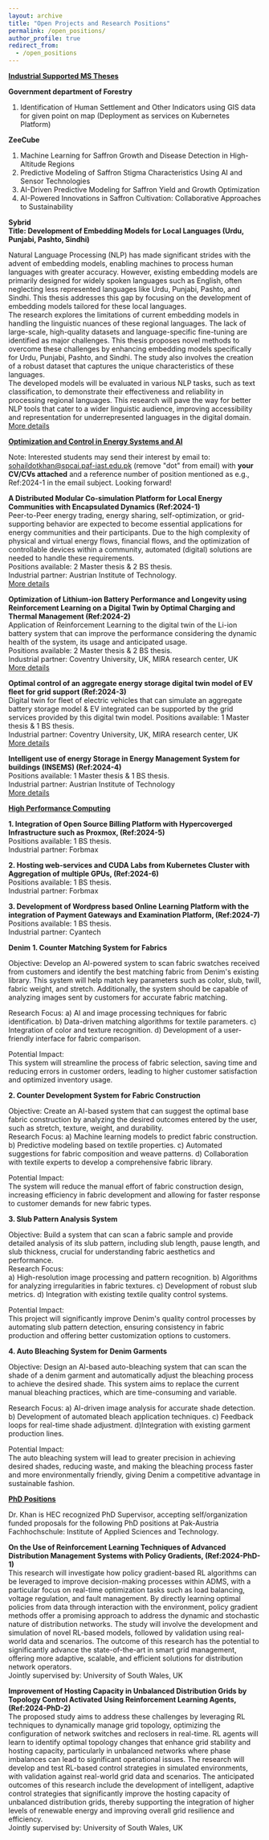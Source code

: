 ```yaml
---
layout: archive
title: "Open Projects and Research Positions"
permalink: /open_positions/
author_profile: true
redirect_from:
  - /open_positions
---
```

<b><u>Industrial Supported MS Theses</u></b>

**Government department of Forestry**  
1. Identification of Human Settlement and Other Indicators using GIS data for given point on map (Deployment as services on Kubernetes Platform)

**ZeeCube**
1.	Machine Learning for Saffron Growth and Disease Detection in High-Altitude Regions
2.	Predictive Modeling of Saffron Stigma Characteristics Using AI and Sensor Technologies
3.	AI-Driven Predictive Modeling for Saffron Yield and Growth Optimization
4.	AI-Powered Innovations in Saffron Cultivation: Collaborative Approaches to Sustainability

**Sybrid**  
**Title: Development of Embedding Models for Local Languages (Urdu, Punjabi, Pashto, Sindhi)** 

Natural Language Processing (NLP) has made significant strides with the advent of embedding models, enabling machines to process human languages with greater accuracy. However, existing embedding models are primarily designed for widely spoken languages such as English, often neglecting less represented languages like Urdu, Punjabi, Pashto, and Sindhi. This thesis addresses this gap by focusing on the development of embedding models tailored for these local languages.  
The research explores the limitations of current embedding models in handling the linguistic nuances of these regional languages. The lack of large-scale, high-quality datasets and language-specific fine-tuning are identified as major challenges. This thesis proposes novel methods to overcome these challenges by enhancing embedding models specifically for Urdu, Punjabi, Pashto, and Sindhi. The study also involves the creation of a robust dataset that captures the unique characteristics of these languages.  
The developed models will be evaluated in various NLP tasks, such as text classification, to demonstrate their effectiveness and reliability in processing regional languages. This research will pave the way for better NLP tools that cater to a wider linguistic audience, improving accessibility and representation for underrepresented languages in the digital domain.   
[More details](http://emesk.github.io/files/sybrid_mbedding_models.pdf)

<b><u>Optimization and Control in Energy Systems and AI</u></b>   

Note: Interested students may send their interest by email to: sohaildotkhan@spcai.paf-iast.edu.pk (remove "dot" from email) with **your CV/CVs attached** and a reference number of position mentioned as e.g., Ref:2024-1 in the email subject. Looking forward!    

**A Distributed Modular Co-simulation Platform for Local Energy Communities with Encapsulated Dynamics (Ref:2024-1)**  
Peer-to-Peer energy trading, energy sharing, self-optimization, or grid-supporting behavior are expected to become essential applications for energy communities and their participants. Due to the high complexity of physical and virtual energy flows, financial flows, and the optimization of controllable devices within a community, automated (digital) solutions are needed to handle these requirements.  
Positions available: 2 Master thesis & 2 BS thesis.  
Industrial partner: Austrian Institute of Technology.  
[More details](http://emesk.github.io/files/local_energy_communities.pdf)

**Optimization of Lithium-ion Battery Performance and Longevity using Reinforcement Learning on a Digital Twin by Optimal Charging and Thermal Management (Ref:2024-2)**  
Application of Reinforcement Learning to the digital twin of the Li-ion battery system that can improve the performance considering the dynamic health of the system, its usage and anticipated usage.  
Positions available: 2 Master thesis & 2 BS thesis.  
Industrial partner: Coventry University, UK, MIRA research center, UK  
[More details](http://emesk.github.io/files/RL_energy_storage_system.pdf)

**Optimal control of an aggregate energy storage digital twin model of EV fleet for grid support (Ref:2024-3)**  
Digital twin for fleet of electric vehicles that can simulate an aggregate battery storage model & EV integrated can be supported by the grid services provided by this digital twin model.
Positions available: 1 Master thesis & 1 BS thesis.  
Industrial partner: Coventry University, UK, MIRA research center, UK    
[More details](http://emesk.github.io/files/EV_fleet_aggregate_control.pdf)

**Intelligent use of energy Storage in Energy Management System for buildings (INSEMS) (Ref:2024-4)**  
Positions available: 1 Master thesis & 1 BS thesis.  
Industrial partner: Austrian Institute of Technology  
[More details](http://emesk.github.io/files/insems.pdf)

<b><u>High Performance Computing</u></b> 

**1. Integration of Open Source Billing Platform with Hypercoverged Infrastructure such as Proxmox, (Ref:2024-5)**  
Positions available: 1 BS thesis.  
Industrial partner: Forbmax  

**2. Hosting web-services and CUDA Labs from Kubernetes Cluster with Aggregation of multiple GPUs, (Ref:2024-6)**  
Positions available: 1 BS thesis.  
Industrial partner: Forbmax   

**3. Development of Wordpress based Online Learning Platform with the integration of Payment Gateways and Examination Platform, (Ref:2024-7)**  
Positions available: 1 BS thesis.  
Industrial partner: Cyantech   

**Denim**
**1. Counter Matching System for Fabrics** 

Objective: Develop an AI-powered system to scan fabric swatches received from customers and identify the best matching fabric from Denim's existing library. This system will help match key parameters such as color, slub, twill, fabric weight, and stretch. Additionally, the system should be capable of analyzing images sent by customers for accurate fabric matching.

Research Focus:
a) AI and image processing techniques for fabric identification.
b) Data-driven matching algorithms for textile parameters.
c) Integration of color and texture recognition.
d) Development of a user-friendly interface for fabric comparison.  

Potential Impact:  
This system will streamline the process of fabric selection, saving time and reducing errors in customer orders, leading to higher customer satisfaction and optimized inventory usage.

**2. Counter Development System for Fabric Construction**

Objective: Create an AI-based system that can suggest the optimal base fabric construction by analyzing the desired outcomes entered by the user, such as stretch, texture, weight, and durability.  
Research Focus:
a) Machine learning models to predict fabric construction. 
b) Predictive modeling based on textile properties. 
c) Automated suggestions for fabric composition and weave patterns. 
d) Collaboration with textile experts to develop a comprehensive fabric library.  

Potential Impact:  
The system will reduce the manual effort of fabric construction design, increasing efficiency in fabric development and allowing for faster response to customer demands for new fabric types.  

**3. Slub Pattern Analysis System**

Objective: Build a system that can scan a fabric sample and provide detailed analysis of its slub pattern, including slub length, pause length, and slub thickness, crucial for understanding fabric aesthetics and performance.  
Research Focus:  
a) High-resolution image processing and pattern recognition.
b) Algorithms for analyzing irregularities in fabric textures.
c) Development of robust slub metrics.
d) Integration with existing textile quality control systems.

Potential Impact:  
This project will significantly improve Denim's quality control processes by automating slub pattern detection, ensuring consistency in fabric production and offering better customization options to customers.  

**4. Auto Bleaching System for Denim Garments**

Objective: Design an AI-based auto-bleaching system that can scan the shade of a denim garment and automatically adjust the bleaching process to achieve the desired shade. This system aims to replace the current manual bleaching practices, which are time-consuming and variable.  

Research Focus:
a) AI-driven image analysis for accurate shade detection.
b) Development of automated bleach application techniques.
c) Feedback loops for real-time shade adjustment.
d)Integration with existing garment production lines.

Potential Impact:  
The auto bleaching system will lead to greater precision in achieving desired shades, reducing waste, and making the bleaching process faster and more environmentally friendly, giving Denim a competitive advantage in sustainable fashion.  

<b><u>PhD Positions</u></b>  

Dr. Khan is HEC recognized PhD Supervisor, accepting self/organization funded proposals for the following PhD positions at Pak-Austria Fachhochschule: Institute of Applied Sciences and Technology.  

**On the Use of Reinforcement Learning Techniques of Advanced Distribution Management Systems with Policy Gradients, (Ref:2024-PhD-1)**  
This research will investigate how policy gradient-based RL algorithms can be leveraged to improve decision-making processes within ADMS, with a particular focus on real-time optimization tasks such as load balancing, voltage regulation, and fault management. By directly learning optimal policies from data through interaction with the environment, policy gradient methods offer a promising approach to address the dynamic and stochastic nature of distribution networks. The study will involve the development and simulation of novel RL-based models, followed by validation using real-world data and scenarios. The outcome of this research has the potential to significantly advance the state-of-the-art in smart grid management, offering more adaptive, scalable, and efficient solutions for distribution network operators.  
Jointly supervised by: University of South Wales, UK  

**Improvement of Hosting Capacity in Unbalanced Distribution Grids by Topology Control Activated Using Reinforcement Learning Agents, (Ref:2024-PhD-2)**  
The proposed study aims to address these challenges by leveraging RL techniques to dynamically manage grid topology, optimizing the configuration of network switches and reclosers in real-time. RL agents will learn to identify optimal topology changes that enhance grid stability and hosting capacity, particularly in unbalanced networks where phase imbalances can lead to significant operational issues. The research will develop and test RL-based control strategies in simulated environments, with validation against real-world grid data and scenarios. The anticipated outcomes of this research include the development of intelligent, adaptive control strategies that significantly improve the hosting capacity of unbalanced distribution grids, thereby supporting the integration of higher levels of renewable energy and improving overall grid resilience and efficiency.  
Jointly supervised by: University of South Wales, UK  








